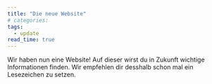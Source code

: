 ```yaml
---
title: "Die neue Website"
# categories:
tags:
  - update
read_time: true
---
```


Wir haben nun eine Website!
Auf dieser wirst du in Zukunft wichtige Informationen finden.
Wir empfehlen dir desshalb schon mal ein Lesezeichen zu setzen.